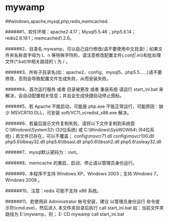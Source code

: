 # mywamp
##windows,apache,mysql,php,redis,memcached.

######1、软件环境：apache2.4.17；Mysql5.5.46；php5.6.14；redis2.8.19.1；memcached1.2.6。

######2、目录名 mywamp，可以自己自行修改(请不要使用中文目录)；如果文件夹名称首字母为 t、n 等特殊字符的，请注意修改配置文件(*.conf|*.ini)和批处理文件(*.bat)中相关路径的 \ 为 / 。

######3、所有子目录名(如：apache2、config、mysql5、php5.5......)请不要修改，否则会导致配置文件生成失败，从而安装失败。

######4、首次运行服务 或者 目录被更改 或者 重装系统 请运行 start_ini.bat 来解决，会自动配置相关信息；并且会生成快捷启动停止图标。

######5、若 Apache 不能启动，可能是 php.exe 不能正常运行，可能原因：缺少 MSVCR110.DLL，可安装 soft/VC11_vcredist_x86.exe 解决。

######6、若最后提示文件复制失败，请将以下文件复制到系统盘 C:\Windows\System32\ (32位系统) 或 C:\Windows\SysWOW64\ (64位系统)；若文件已存在，可以不覆盖；
    config\msvcr71.dll
    config\msvcr100.dll
    php5.6\libeay32.dll
    php5.6\libsasl.dll
    php5.6\libssh2.dll
    php5.6\ssleay32.dll

######7、mysql默认密码为：root。

######8、memcache 的重启、启动、停止请以管理员身份运行。

######9、本程序不支持 Windows XP，Windows 2003；支持 Windows 7，Windows 2008 。

######10、注意：redis 可能不支持 x86 系统。

######11、若使用非 Administrator 帐号安装，建议 以管理员身份运行 命令提示符(cmd.exe)，然后进入 本文件夹目录后执行 call start_ini.bat
    如：当前文件夹路径为 E:\mywamp，则；
    E:
    CD mywamp
    call start_ini.bat
